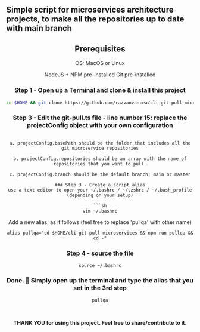 ## Simple script for microservices architecture projects, to make all the repositories up to date with main branch

<span align="center">

## Prerequisites

OS: MacOS or Linux

NodeJS + NPM pre-installed
Git pre-installed
<br />


### Step 1 - Open up a Terminal and clone & install this project
```sh
cd $HOME && git clone https://github.com/razvanvancea/cli-git-pull-microservices && cd $HOME/cli-git-pull-microservices && npm install
```


### Step 3 - Edit the git-pull.ts file - line number 15: replace the projectConfig object with your own configuration
```

a. projectConfig.basePath should be the folder that includes all the git microservice repositories

b. projectConfig.repositories should be an array with the name of repositories that you want to pull 

c. projectConfig.branch should be the default branch: main or master

### Step 3 - Create a script alias
use a text editor to open your ~/.bashrc / ~/.zshrc / ~/.bash_profile (depending on your setup)

```sh
vim ~/.bashrc
```

Add a new alias, as it follows (feel free to replace 'pullqa' with other name)
```
alias pullqa="cd $HOME/cli-git-pull-microservices && npm run pullqa && cd -"
```


### Step 4 - source the file
```
source ~/.bashrc
```

### Done. :100: Simply open up the terminal and type the alias that you set in the 3rd step
```
pullqa
```

<br />



<b> THANK YOU <b/> for using this project. Feel free to share/contribute to it.
</span>
